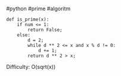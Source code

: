 #python #prime #algoritm 

```
def is_prime(x):
    if num <= 1:
        return False;
    else:
        d = 2;
        while d ** 2 <= x and x % d != 0:
            d += 1;
        return d ** 2 > x;
```

Difficulty: O(sqrt(x))

